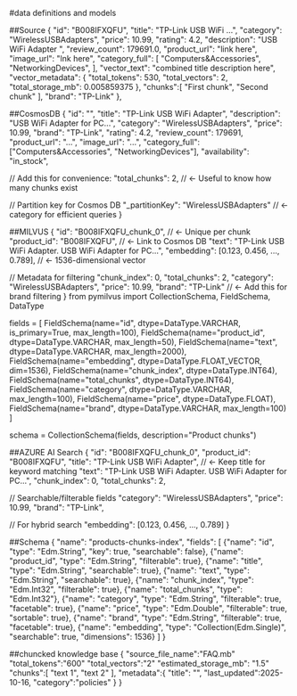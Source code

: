 #data definitions and models

##Source
{
	"id": "B008IFXQFU",
	"title": "TP-Link USB WiFi ...",
	"category": "WirelessUSBAdapters",
	"price": 10.99,
	"rating": 4.2,
	"description": "USB WiFi Adapter ",
	"review_count": 179691.0,
	"product_url": "link here",
	"image_url": "lnk here",
	"category_full": [
		"Computers&Accessories",
		"NetworkingDevices",
	],
	"vector_text": "combined title description here",
	"vector_metadata": {
		"total_tokens": 530,
		"total_vectors": 2,
		"total_storage_mb": 0.005859375
	},
	"chunks":[
		"First chunk",
		"Second chunk"
	],
	"brand": "TP-Link"
},

##CosmosDB
{
  "id": "",
  "title": "TP-Link USB WiFi Adapter",
  "description": "USB WiFi Adapter for PC...",
  "category": "WirelessUSBAdapters",
  "price": 10.99,
  "brand": "TP-Link",
  "rating": 4.2,
  "review_count": 179691,
  "product_url": "...",
  "image_url": "...",
  "category_full": ["Computers&Accessories", "NetworkingDevices"],
  "availability": "in_stock",
  
  // Add this for convenience:
  "total_chunks": 2,  // ← Useful to know how many chunks exist
  
  // Partition key for Cosmos DB
  "_partitionKey": "WirelessUSBAdapters"  // ← category for efficient queries
}


##MILVUS
{
  "id": "B008IFXQFU_chunk_0",  // ← Unique per chunk
  "product_id": "B008IFXQFU",   // ← Link to Cosmos DB
  "text": "TP-Link USB WiFi Adapter. USB WiFi Adapter for PC...",
  "embedding": [0.123, 0.456, ..., 0.789],  // ← 1536-dimensional vector
  
  // Metadata for filtering
  "chunk_index": 0,
  "total_chunks": 2,
  "category": "WirelessUSBAdapters",
  "price": 10.99,
  "brand": "TP-Link"  // ← Add this for brand filtering
}
from pymilvus import CollectionSchema, FieldSchema, DataType

fields = [
    FieldSchema(name="id", dtype=DataType.VARCHAR, is_primary=True, max_length=100),
    FieldSchema(name="product_id", dtype=DataType.VARCHAR, max_length=50),
    FieldSchema(name="text", dtype=DataType.VARCHAR, max_length=2000),
    FieldSchema(name="embedding", dtype=DataType.FLOAT_VECTOR, dim=1536),
    FieldSchema(name="chunk_index", dtype=DataType.INT64),
    FieldSchema(name="total_chunks", dtype=DataType.INT64),
    FieldSchema(name="category", dtype=DataType.VARCHAR, max_length=100),
    FieldSchema(name="price", dtype=DataType.FLOAT),
    FieldSchema(name="brand", dtype=DataType.VARCHAR, max_length=100)
]

schema = CollectionSchema(fields, description="Product chunks")


##AZURE AI Search
{
  "id": "B008IFXQFU_chunk_0",
  "product_id": "B008IFXQFU",
  "title": "TP-Link USB WiFi Adapter",  // ← Keep title for keyword matching
  "text": "TP-Link USB WiFi Adapter. USB WiFi Adapter for PC...",
  "chunk_index": 0,
  "total_chunks": 2,
  
  // Searchable/filterable fields
  "category": "WirelessUSBAdapters",
  "price": 10.99,
  "brand": "TP-Link",
  
  // For hybrid search
  "embedding": [0.123, 0.456, ..., 0.789]
}

##Schema
{
  "name": "products-chunks-index",
  "fields": [
    {"name": "id", "type": "Edm.String", "key": true, "searchable": false},
    {"name": "product_id", "type": "Edm.String", "filterable": true},
    {"name": "title", "type": "Edm.String", "searchable": true},
    {"name": "text", "type": "Edm.String", "searchable": true},
    {"name": "chunk_index", "type": "Edm.Int32", "filterable": true},
    {"name": "total_chunks", "type": "Edm.Int32"},
    {"name": "category", "type": "Edm.String", "filterable": true, "facetable": true},
    {"name": "price", "type": "Edm.Double", "filterable": true, "sortable": true},
    {"name": "brand", "type": "Edm.String", "filterable": true, "facetable": true},
    {"name": "embedding", "type": "Collection(Edm.Single)", "searchable": true, "dimensions": 1536}
  ]
}

##chuncked knowledge base
{
  "source_file_name":"FAQ.mb"
  "total_tokens":"600"
  "total_vectors":"2"
  "estimated_storage_mb": "1.5"
  "chunks":[
    "text 1",
	"text 2"
  ],
  "metadata":{
	"title": "",
	"last_updated":2025-10-16,
	"category":"policies"
  }
}
